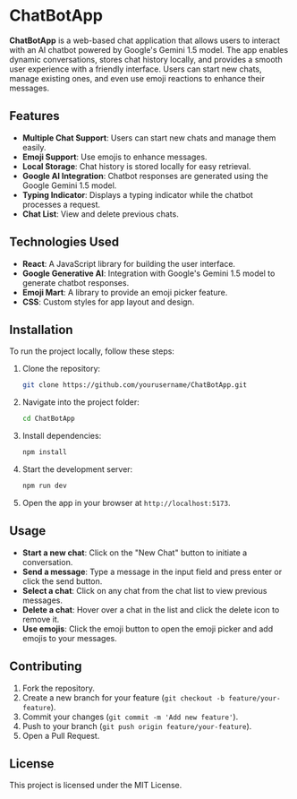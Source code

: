 # ChatBotApp

**ChatBotApp** is a web-based chat application that allows users to interact with an AI chatbot powered by Google's Gemini 1.5 model. The app enables dynamic conversations, stores chat history locally, and provides a smooth user experience with a friendly interface. Users can start new chats, manage existing ones, and even use emoji reactions to enhance their messages.

## Features

- **Multiple Chat Support**: Users can start new chats and manage them easily.
- **Emoji Support**: Use emojis to enhance messages.
- **Local Storage**: Chat history is stored locally for easy retrieval.
- **Google AI Integration**: Chatbot responses are generated using the Google Gemini 1.5 model.
- **Typing Indicator**: Displays a typing indicator while the chatbot processes a request.
- **Chat List**: View and delete previous chats.

## Technologies Used

- **React**: A JavaScript library for building the user interface.
- **Google Generative AI**: Integration with Google's Gemini 1.5 model to generate chatbot responses.
- **Emoji Mart**: A library to provide an emoji picker feature.
- **CSS**: Custom styles for app layout and design.

## Installation

To run the project locally, follow these steps:

1. Clone the repository:

   ```bash
   git clone https://github.com/yourusername/ChatBotApp.git
   ```

2. Navigate into the project folder:

   ```bash
   cd ChatBotApp
   ```

3. Install dependencies:

   ```bash
   npm install
   ```

4. Start the development server:

   ```bash
   npm run dev
   ```

5. Open the app in your browser at `http://localhost:5173`.

## Usage

- **Start a new chat**: Click on the "New Chat" button to initiate a conversation.
- **Send a message**: Type a message in the input field and press enter or click the send button.
- **Select a chat**: Click on any chat from the chat list to view previous messages.
- **Delete a chat**: Hover over a chat in the list and click the delete icon to remove it.
- **Use emojis**: Click the emoji button to open the emoji picker and add emojis to your messages.

## Contributing

1. Fork the repository.
2. Create a new branch for your feature (`git checkout -b feature/your-feature`).
3. Commit your changes (`git commit -m 'Add new feature'`).
4. Push to your branch (`git push origin feature/your-feature`).
5. Open a Pull Request.

## License

This project is licensed under the MIT License.
